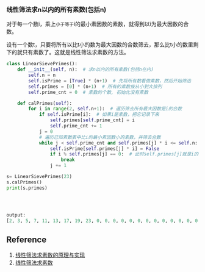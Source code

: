 ### 线性筛法求n以内的所有素数(包括n)

对于每一个数i，乘上```小于等于```i的最小素因数的素数，就得到以i为最大因数的合数。

设有一个数t，只要将所有以比t小的数为最大因数的合数筛去，那么比t小的数里剩下的就只有素数了。这就是线性筛法求素数的方法。

```python
class LinearSievePrimes():
    def __init__(self, n):  # 求n以内的所有素数(包括n在内)
        self.n = n
        self.isPrime = [True] * (n+1)  # 先将所有数看做素数，然后开始筛选
        self.primes = [0] * (n+1)  # 所有的素数按从小到大排列
        self.prime_cnt = 0  # 素数的个数, 初始化没有素数

    def calPrimes(self):
        for i in range(2, self.n+1):  # 遍历筛去所有最大因数是i的合数
            if self.isPrime[i]:  # 如果i是素数，把它记录下来
                self.primes[self.prime_cnt] = i
                self.prime_cnt += 1
            j = 0
            # 遍历已知素数表中比i的最小素因数小的素数，并筛去合数
            while j < self.prime_cnt and self.primes[j] * i <= self.n:
                self.isPrime[self.primes[j] * i] = False
                if i % self.primes[j] == 0:  # 此时self.primes[j]就是i的最小素因数
                    break
                j += 1

s= LinearSievePrimes(23)
s.calPrimes()
print(s.primes)




output:
[2, 3, 5, 7, 11, 13, 17, 19, 23, 0, 0, 0, 0, 0, 0, 0, 0, 0, 0, 0, 0, 0, 0, 0]

```

## Reference
1. [线性筛法求素数的原理与实现](https://blog.csdn.net/bjrxyz/article/details/8125913)
2. [线性筛法求素数](https://www.cnblogs.com/grubbyskyer/p/3852421.html)
